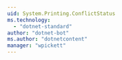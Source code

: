 ```yaml
---
uid: System.Printing.ConflictStatus
ms.technology: 
  - "dotnet-standard"
author: "dotnet-bot"
ms.author: "dotnetcontent"
manager: "wpickett"
---
```

